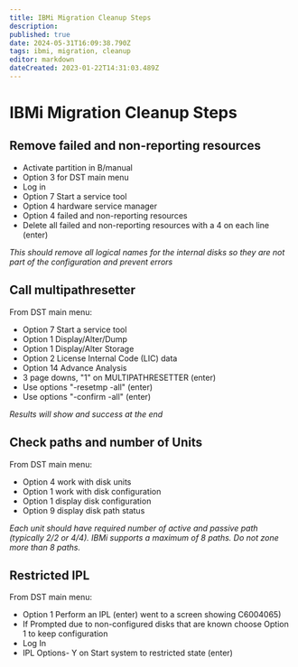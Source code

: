 ```yaml
---
title: IBMi Migration Cleanup Steps
description: 
published: true
date: 2024-05-31T16:09:38.790Z
tags: ibmi, migration, cleanup
editor: markdown
dateCreated: 2023-01-22T14:31:03.489Z
---
```


# IBMi Migration Cleanup Steps
## Remove failed and non-reporting resources
- Activate partition in B/manual
- Option 3  for DST main menu
- Log in
- Option 7 Start a service tool
- Option 4 hardware service manager
- Option 4  failed and non-reporting resources
- Delete all failed and non-reporting resources with a 4 on each line (enter)

*This should remove all logical names for the internal disks so they are not part of the configuration and prevent errors*
## Call multipathresetter
From DST main menu:
- Option 7 Start a service tool
- Option 1 Display/Alter/Dump
- Option 1 Display/Alter Storage
- Option  2 License Internal Code (LIC) data
- Option 14 Advance Analysis
- 3 page downs, "1" on MULTIPATHRESETTER (enter)
- Use options "-resetmp -all" (enter)
- Use options "-confirm -all" (enter)

*Results will show and success at the end*

## Check paths and number of Units
From DST main menu:
- Option 4 work with disk units
- Option 1 work with disk configuration
- Option 1 display disk configuration
- Option 9 display disk path status

*Each unit should have required number of active and passive path (typically 2/2 or 4/4).  IBMi supports a maximum of 8 paths.  Do not zone more than 8 paths.*

## Restricted IPL
From DST main menu:
- Option 1 Perform an IPL (enter) went to a screen showing C6004065)
- If Prompted due to non-configured disks that are known choose Option 1 to keep configuration
- Log In
- IPL Options-  Y on Start system to restricted state (enter)
